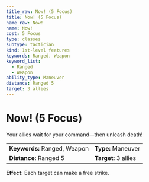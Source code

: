 ```yaml
---
title_raw: Now! (5 Focus)
title: Now! (5 Focus)
name_raw: Now!
name: Now!
cost: 5 Focus
type: classes
subtype: tactician
kind: 1st-level features
keywords: Ranged, Weapon
keyword_list:
  - Ranged
  - Weapon
ability_type: Maneuver
distance: Ranged 5
target: 3 allies
---
```


# Now! (5 Focus)

Your allies wait for your command—then unleash death!

|                              |                      |
| :--------------------------- | :------------------- |
| **Keywords:** Ranged, Weapon | **Type:** Maneuver   |
| **Distance:** Ranged 5       | **Target:** 3 allies |

**Effect:** Each target can make a free strike.
